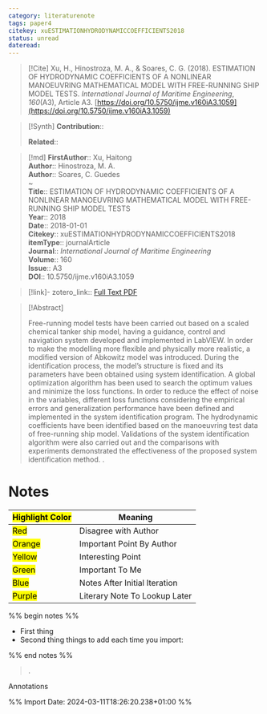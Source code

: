 ```yaml
---
category: literaturenote
tags: paper4
citekey: xuESTIMATIONHYDRODYNAMICCOEFFICIENTS2018
status: unread
dateread:
---
```


> [!Cite]
> Xu, H., Hinostroza, M. A., & Soares, C. G. (2018). ESTIMATION OF HYDRODYNAMIC COEFFICIENTS OF A NONLINEAR MANOEUVRING MATHEMATICAL MODEL WITH FREE-RUNNING SHIP MODEL TESTS. _International Journal of Maritime Engineering_, _160_(A3), Article A3. [https://doi.org/10.5750/ijme.v160iA3.1059](https://doi.org/10.5750/ijme.v160iA3.1059)

>[!Synth]
>**Contribution**:: 
>
>**Related**:: 
>

>[!md]
> **FirstAuthor**:: Xu, Haitong  
> **Author**:: Hinostroza, M. A.  
> **Author**:: Soares, C. Guedes  
~    
> **Title**:: ESTIMATION OF HYDRODYNAMIC COEFFICIENTS OF A NONLINEAR MANOEUVRING MATHEMATICAL MODEL WITH FREE-RUNNING SHIP MODEL TESTS  
> **Year**:: 2018  
> **Date**:: 2018-01-01  
> **Citekey**:: xuESTIMATIONHYDRODYNAMICCOEFFICIENTS2018  
> **itemType**:: journalArticle  
> **Journal**:: *International Journal of Maritime Engineering*  
> **Volume**:: 160  
> **Issue**:: A3  
> **DOI**:: 10.5750/ijme.v160iA3.1059    

> [!link]-
> zotero_link:: [Full Text PDF](zotero://select/library/items/Q2E4H3MY)


> [!Abstract]
>
> Free-running model tests have been carried out based on a scaled chemical tanker ship model, having a guidance, control and navigation system developed and implemented in LabVIEW. In order to make the modelling more flexible and physically more realistic, a modified version of Abkowitz model was introduced. During the identification process, the model’s structure is fixed and its parameters have been obtained using system identification. A global optimization algorithm has been used to search the optimum values and minimize the loss functions. In order to reduce the effect of noise in the variables, different loss functions considering the empirical errors and generalization performance have been defined and implemented in the system identification program. The hydrodynamic coefficients have been identified based on the manoeuvring test data of free-running ship model. Validations of the system identification algorithm were also carried out and the comparisons with experiments demonstrated the effectiveness of the proposed system identification method.
>.
> 
# Notes

| <mark class="hltr-grey">Highlight Color</mark> | Meaning                       |
| ---------------------------------------------- | ----------------------------- |
| <mark class="hltr-red">Red</mark>              | Disagree with Author          |
| <mark class="hltr-orange">Orange</mark>        | Important Point By Author     |
| <mark class="hltr-yellow">Yellow</mark>        | Interesting Point             |
| <mark class="hltr-green">Green</mark>          | Important To Me               |
| <mark class="hltr-blue">Blue</mark>            | Notes After Initial Iteration |
| <mark class="hltr-purple">Purple</mark>        | Literary Note To Lookup Later |

%% begin notes %%
- First thing
- Second thing
things to add each time you import:

%% end notes %%

>.
 
 Annotations


%% Import Date: 2024-03-11T18:26:20.238+01:00 %%
